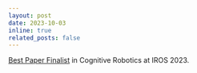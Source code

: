 ```yaml
---
layout: post
date: 2023-10-03
inline: true
related_posts: false
---
```

<a href="https://ieee-iros.org/best-paper-award-finalists/">Best Paper Finalist</a> in Cognitive Robotics at IROS 2023.


